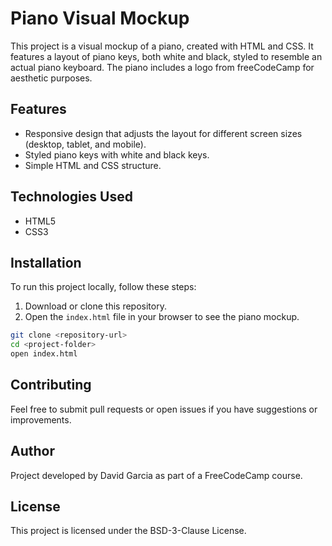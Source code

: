 # Piano Visual Mockup

This project is a visual mockup of a piano, created with HTML and CSS. It features a layout of piano keys, both white and black, styled to resemble an actual piano keyboard. The piano includes a logo from freeCodeCamp for aesthetic purposes.

## Features
- Responsive design that adjusts the layout for different screen sizes (desktop, tablet, and mobile).
- Styled piano keys with white and black keys.
- Simple HTML and CSS structure.

## Technologies Used
- HTML5
- CSS3

## Installation
To run this project locally, follow these steps:
1. Download or clone this repository.
2. Open the `index.html` file in your browser to see the piano mockup.

```bash
git clone <repository-url>
cd <project-folder>
open index.html
```

## Contributing
Feel free to submit pull requests or open issues if you have suggestions or improvements.

## Author

Project developed by David Garcia as part of a FreeCodeCamp course.

## License

This project is licensed under the BSD-3-Clause License.
